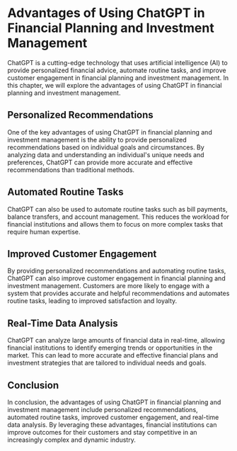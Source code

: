 Advantages of Using ChatGPT in Financial Planning and Investment Management
===============================================================================================================

ChatGPT is a cutting-edge technology that uses artificial intelligence (AI) to provide personalized financial advice, automate routine tasks, and improve customer engagement in financial planning and investment management. In this chapter, we will explore the advantages of using ChatGPT in financial planning and investment management.

Personalized Recommendations
----------------------------

One of the key advantages of using ChatGPT in financial planning and investment management is the ability to provide personalized recommendations based on individual goals and circumstances. By analyzing data and understanding an individual's unique needs and preferences, ChatGPT can provide more accurate and effective recommendations than traditional methods.

Automated Routine Tasks
-----------------------

ChatGPT can also be used to automate routine tasks such as bill payments, balance transfers, and account management. This reduces the workload for financial institutions and allows them to focus on more complex tasks that require human expertise.

Improved Customer Engagement
----------------------------

By providing personalized recommendations and automating routine tasks, ChatGPT can also improve customer engagement in financial planning and investment management. Customers are more likely to engage with a system that provides accurate and helpful recommendations and automates routine tasks, leading to improved satisfaction and loyalty.

Real-Time Data Analysis
-----------------------

ChatGPT can analyze large amounts of financial data in real-time, allowing financial institutions to identify emerging trends or opportunities in the market. This can lead to more accurate and effective financial plans and investment strategies that are tailored to individual needs and goals.

Conclusion
----------

In conclusion, the advantages of using ChatGPT in financial planning and investment management include personalized recommendations, automated routine tasks, improved customer engagement, and real-time data analysis. By leveraging these advantages, financial institutions can improve outcomes for their customers and stay competitive in an increasingly complex and dynamic industry.
